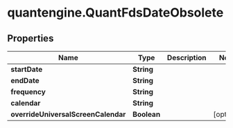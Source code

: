 # quantengine.QuantFdsDateObsolete

## Properties

Name | Type | Description | Notes
------------ | ------------- | ------------- | -------------
**startDate** | **String** |  | 
**endDate** | **String** |  | 
**frequency** | **String** |  | 
**calendar** | **String** |  | 
**overrideUniversalScreenCalendar** | **Boolean** |  | [optional] 


